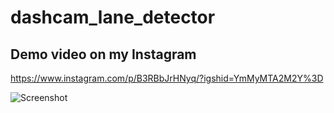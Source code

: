 # dashcam_lane_detector

## Demo video on my Instagram

https://www.instagram.com/p/B3RBbJrHNyq/?igshid=YmMyMTA2M2Y%3D


![Screenshot](https://storage.googleapis.com/dylaron_gc/public_misc/lane_dect_ig_demo.jpeg)
